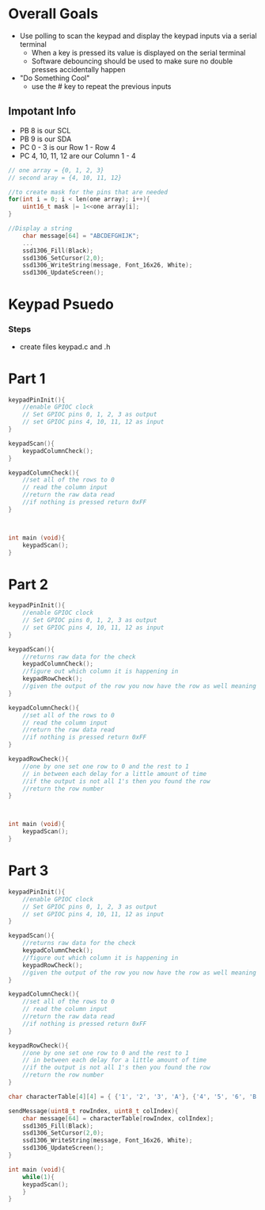 # Overall Goals 
+ Use polling to scan the keypad and display the keypad inputs via a serial terminal
    + When a key is pressed its value is displayed on the serial terminal
    + Software debouncing should be used to make sure no double presses accidentally happen
+ "Do Something Cool"
    + use the \# key to repeat the previous inputs

## Impotant Info
+ PB 8 is our SCL 
+ PB 9 is our SDA
+ PC 0 - 3 is our Row 1 - Row 4
+ PC 4, 10, 11, 12 are our Column 1 - 4


```C
// one array = {0, 1, 2, 3}
// second aray = {4, 10, 11, 12}

//to create mask for the pins that are needed 
for(int i = 0; i < len(one array); i++){
    uint16_t mask |= 1<<one array[i];
}

```


```C 
//Display a string
    char message[64] = "ABCDEFGHIJK";
    ...
    ssd1306_Fill(Black);
    ssd1306_SetCursor(2,0);
    ssd1306_WriteString(message, Font_16x26, White);
    ssd1306_UpdateScreen();
```
# Keypad Psuedo 

### Steps
+ create files keypad.c and .h 



# Part 1
```C
keypadPinInit(){
    //enable GPIOC clock 
    // Set GPIOC pins 0, 1, 2, 3 as output
    // set GPIOC pins 4, 10, 11, 12 as input 
}

keypadScan(){
    keypadColumnCheck();
}

keypadColumnCheck(){
    //set all of the rows to 0 
    // read the column input
    //return the raw data read 
    //if nothing is pressed return 0xFF
}



int main (void){
    keypadScan();
}
```


# Part 2
```C
keypadPinInit(){
    //enable GPIOC clock 
    // Set GPIOC pins 0, 1, 2, 3 as output
    // set GPIOC pins 4, 10, 11, 12 as input 
}

keypadScan(){
    //returns raw data for the check 
    keypadColumnCheck();
    //figure out which column it is happening in 
    keypadRowCheck();
    //given the output of the row you now have the row as well meaning you can use a LUT to display the output 
}

keypadColumnCheck(){
    //set all of the rows to 0 
    // read the column input
    //return the raw data read 
    //if nothing is pressed return 0xFF
}

keypadRowCheck(){
    //one by one set one row to 0 and the rest to 1
    // in between each delay for a little amount of time
    //if the output is not all 1's then you found the row 
    //return the row number
}



int main (void){
    keypadScan();
}
```




# Part 3 


```C
keypadPinInit(){
    //enable GPIOC clock 
    // Set GPIOC pins 0, 1, 2, 3 as output
    // set GPIOC pins 4, 10, 11, 12 as input 
}

keypadScan(){
    //returns raw data for the check 
    keypadColumnCheck();
    //figure out which column it is happening in 
    keypadRowCheck();
    //given the output of the row you now have the row as well meaning you can use a LUT to display the output 
}

keypadColumnCheck(){
    //set all of the rows to 0 
    // read the column input
    //return the raw data read 
    //if nothing is pressed return 0xFF
}

keypadRowCheck(){
    //one by one set one row to 0 and the rest to 1
    // in between each delay for a little amount of time
    //if the output is not all 1's then you found the row 
    //return the row number
}

char characterTable[4][4] = { {'1', '2', '3', 'A'}, {'4', '5', '6', 'B'}, {'7', '8', '9', 'C'}, {'*', '0', '#', 'D'}};

sendMessage(uint8_t rowIndex, uint8_t colIndex){
    char message[64] = characterTable[rowIndex, colIndex];    
    ssd1305_Fill(Black);
    ssd1306_SetCursor(2,0);
    ssd1306_WriteString(message, Font_16x26, White);
    ssd1306_UpdateScreen();
}

int main (void){
    while(1){
    keypadScan();
    }
}
```

